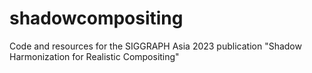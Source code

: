 # shadowcompositing
Code and resources for the SIGGRAPH Asia 2023 publication "Shadow Harmonization for Realistic Compositing"
